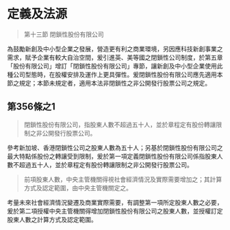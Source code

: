 # 定義及法源

> 第十三節  閉鎖性股份有限公司

為鼓勵新創及中小型企業之發展，營造更有利之商業環境，另因應科技新創事業之需求，賦予企業有較大自治空間，爰引進英、美等國之閉鎖性公司制度，於第五章「股份有限公司」增訂「閉鎖性股份有限公司」專節，讓新創及中小型企業使用此種公司型態時，在股權安排及運作上更具彈性。爰閉鎖性股份有限公司應先適用本節之規定；本節未規定者，適用本法非閉鎖性之非公開發行股票公司之規定。

## 第356條之1

> 閉鎖性股份有限公司，指股東人數不超過五十人，並於章程定有股份轉讓限制之非公開發行股票公司。

參考新加坡、香港閉鎖性公司之股東人數為五十人；另基於閉鎖性股份有限公司之最大特點係股份之轉讓受到限制，爰於第一項定義閉鎖性股份有限公司係指股東人數不超過五十人，並於章程定有股份轉讓限制之非公開發行股票公司。

> 前項股東人數，中央主管機關得視社會經濟情況及實際需要增加之；其計算方式及認定範圍，由中央主管機關定之。

考量未來社會經濟情況變遷及商業實際需要，有調整第一項所定股東人數之必要，爰於第二項授權中央主管機關得增加閉鎖性股份有限公司之股東人數，並授權訂定股東人數之計算方式及認定範圍。

